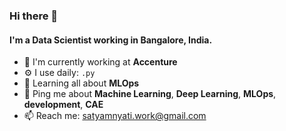 ### Hi there 👋

#### I'm a Data Scientist working in Bangalore, India.

- 🏢 I'm currently working at **Accenture**
- ⚙️  I use daily: `.py`
- 🌱 Learning all about **MLOps**
- 💬 Ping me about **Machine Learning**, **Deep Learning**, **MLOps**, **development**, **CAE**
- 📫 Reach me: satyamnyati.work@gmail.com

